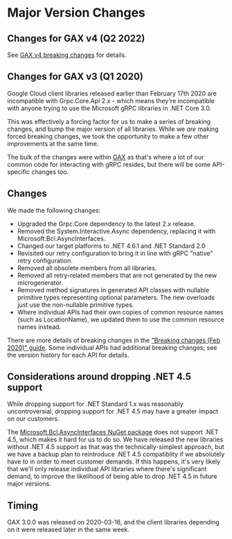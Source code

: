# Major Version Changes

## Changes for GAX v4 (Q2 2022)

See [GAX v4 breaking changes](breaking-gax4.md) for details.

## Changes for GAX v3 (Q1 2020)

Google Cloud client libraries released earlier than February 17th 2020
are incompatible with Grpc.Core.Api 2.x - which means they're
incompatible with anyone trying to use the Microsoft gRPC libraries
in .NET Core 3.0.

This was effectively a forcing factor for us to make a series of
breaking changes, and bump the major version of all libraries. While
we *are* making forced breaking changes, we took the opportunity to make
a few other improvements at the same time.

The bulk of the changes were within
[GAX](https://github.com/googleapis/gax-dotnet) as that's where a
lot of our common code for interacting with gRPC resides, but there
will be some API-specific changes too.

## Changes

We made the following changes:

- Upgraded the Grpc.Core dependency to the latest 2.x release.
- Removed the System.Interactive.Async dependency, replacing it with
  Microsoft.Bcl.AsyncInterfaces.
- Changed our target platforms to .NET 4.6.1 and .NET Standard 2.0
- Revisited our retry configuration to bring it in line with gRPC
  "native" retry configuration.
- Removed all obsolete members from all libraries.
- Removed all retry-related members that are not generated by the new
  microgenerator.
- Removed method signatures in generated API classes with nullable
  primitive types representing optional parameters. The new overloads
  just use the non-nullable primitive types.
- Where individual APIs had their own copies of common resource
  names (such as LocationName), we updated them to use the common
  resource names instead.

There are more details of breaking changes in the ["Breaking changes (Feb 2020)" guide](breaking-gax2.md).
Some individual APIs had additional breaking changes; see the version history for each API for details.

## Considerations around dropping .NET 4.5 support

While dropping support for .NET Standard 1.x was reasonably
uncontroversial, dropping support for .NET 4.5 may have a greater
impact on our customers.

The [Microsoft.Bcl.AsyncInterfaces NuGet
package](https://www.nuget.org/packages/Microsoft.Bcl.AsyncInterfaces)
does not support .NET 4.5, which makes it hard for us to do so. We
have released the new libraries without .NET 4.5 support as that was
the technically-simplest approach, but we have a backup plan
to reintroduce .NET 4.5 compatiblity if we absolutely have to in
order to meet customer demands. If this happens, it's very likely
that we'll only release individual API libraries where there's
significant demand, to improve the likelihood of being able to drop
.NET 4.5 in future major versions.

## Timing

GAX 3.0.0 was released on 2020-03-16, and the client libraries
depending on it were released later in the same week.
